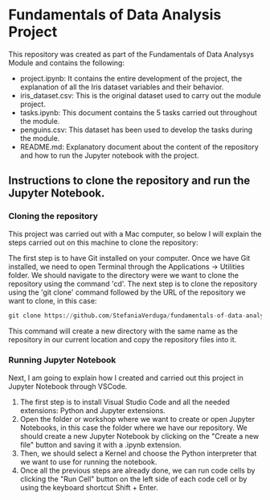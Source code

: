 # Fundamentals of Data Analysis Project

This repository was created as part of the Fundamentals of Data Analysys Module and contains the following:

- project.ipynb: It contains the entire development of the project, the explanation of all the Iris dataset variables and their behavior.
- iris_dataset.csv: This is the original dataset used to carry out the module project.
- tasks.ipynb: This document contains the 5 tasks carried out throughout the module.
- penguins.csv: This dataset has been used to develop the tasks during the module.
- README.md: Explanatory document about the content of the repository and how to run the Jupyter notebook with the project.

## Instructions to clone the repository and run the Jupyter Notebook.

### Cloning the repository

This project was carried out with a Mac computer, so below I will explain the steps carried out on this machine to clone the repository:

The first step is to have Git installed on your computer.
Once we have Git installed, we need to open Terminal through the Applications -> Utilities folder.
We should navigate to the directory were we want to clone the repository using the command 'cd'.
The next step is to clone the repository using the 'git clone' command followed by the URL of the repository we want to clone, in this case:

```python
git clone https://github.com/StefaniaVerduga/fundamentals-of-data-analysis.git
```

This command will create a new directory with the same name as the repository in our current location and copy the repository files into it.

### Running Jupyter Notebook

Next, I am going to explain how I created and carried out this project in Jupyter Notebook through VSCode.

1. The first step is to install Visual Studio Code and all the needed extensions: Python and Jupyter extensions.
2. Open the folder or workshop where we want to create or open Jupyter Notebooks, in this case the folder where we have our repository. We should create a new Jupyter Notebook by clicking on the "Create a new file" button and saving it with a .ipynb extension.
3. Then, we should select a Kernel and choose the Python interpreter that we want to use for running the notebook.
4. Once all the previous steps are already done, we can run code cells by clicking the "Run Cell" button on the left side of each code cell or by using the keyboard shortcut Shift + Enter.